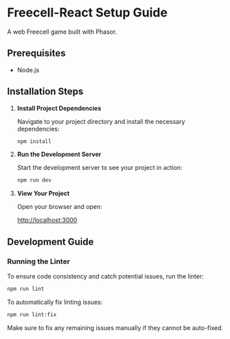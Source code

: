 # Freecell-React Setup Guide

A web Freecell game built with Phasor.

## Prerequisites

- Node.js

## Installation Steps

1. **Install Project Dependencies**

   Navigate to your project directory and install the necessary dependencies:

   ```bash
   npm install
   ```

1. **Run the Development Server**

   Start the development server to see your project in action:

   ```bash
   npm run dev
   ```

1. **View Your Project**

   Open your browser and open:

   [http://localhost:3000](http://localhost:3000)

## Development Guide

### Running the Linter

To ensure code consistency and catch potential issues, run the linter:

```bash
npm run lint
```

To automatically fix linting issues:

```bash
npm run lint:fix
```

Make sure to fix any remaining issues manually if they cannot be auto-fixed.